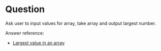 # Question

Ask user to input values for array, take array and output largest number.

Answer reference: 
- [Largest value in an array](https://www.youtube.com/watch?v=Ram2KW-n0Qc)